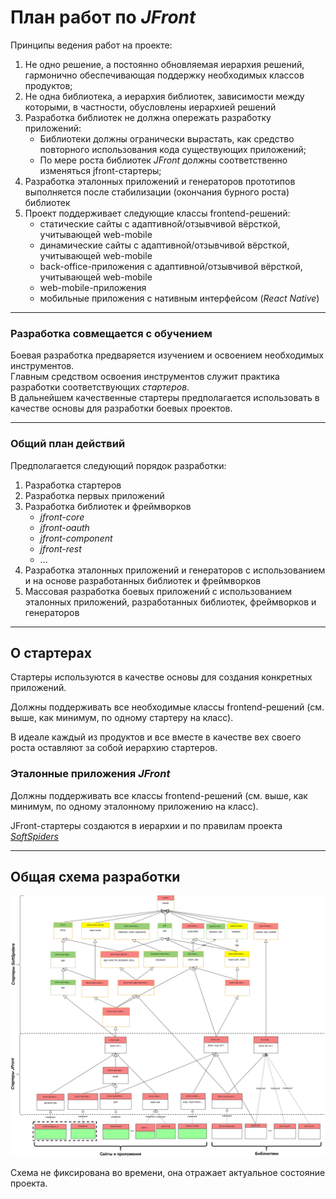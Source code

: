 # План работ по *JFront*

Принципы ведения работ на проекте:
1. Не одно решение, а постоянно обновляемая иерархия решений, гармонично обеспечивающая поддержку необходимых классов
продуктов;
2. Не одна библиотека, а иерархия библиотек, зависимости между которыми, в частности, обусловлены иерархией решений
3. Разработка библиотек не должна опережать разработку приложений:
   - Библиотеки должны огранически вырастать, как средство повторного использования кода существующих приложений;
   - По мере роста библиотек *JFront* должны соответственно изменяться jfront-стартеры;
4. Разработка эталонных приложений и генераторов прототипов выполняется после стабилизации (окончания бурного роста)
библиотек
5. Проект поддерживает следующие классы frontend-решений:
   - статические сайты с адаптивной/отзывчивой вёрсткой, учитывающей web-mobile
   - динамические сайты с адаптивной/отзывчивой вёрсткой, учитывающей web-mobile
   - back-office-приложения с адаптивной/отзывчивой вёрсткой, учитывающей web-mobile
   - web-mobile-приложения
   - мобильные приложения с нативным интерфейсом (*React Native*)

---

### Разработка совмещается с обучением

Боевая разработка предваряется изучением и освоением необходимых инструментов.  
Главным средством освоения инструментов служит практика разработки соответствующих *стартеров*.  
В дальнейшем качественные стартеры предполагается использовать в качестве основы для разработки боевых проектов. 

---

### Общий план действий

Предполагается следующий порядок разработки:

1. Разработка стартеров
2. Разработка первых приложений
3. Разработка библиотек и фреймворков
   - *jfront-core*
   - *jfront-oauth*
   - *jfront-component*
   - *jfront-rest*
   - ...
4. Разработка эталонных приложений и генераторов с использованием и на основе разработанных библиотек и фреймворков
5. Массовая разработка боевых приложений с использованием эталонных приложений, разработанных библиотек, фреймворков и
генераторов

---

## О стартерах

Стартеры используются в качестве основы для создания конкретных приложений.

Должны поддерживать все необходимые классы frontend-решений (см. выше, как минимум, по одному стартеру на класс).

В идеале каждый из продуктов и все вместе в качестве вех своего роста оставляют за собой иерархию стартеров.

### Эталонные приложения *JFront*

Должны поддерживать все классы frontend-решений (см. выше, как минимум, по одному эталонному приложению на класс).

JFront-стартеры создаются в иерархии и по правилам проекта [*SoftSpiders*](https://github.com/softspiders/softspiders)

---

## Общая схема разработки

![План-схема разработки](images/jfront-plan.svg)

Схема не фиксирована во времени, она отражает актуальное состояние проекта.
